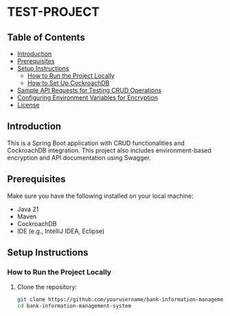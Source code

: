 # TEST-PROJECT 

## Table of Contents
- [Introduction](#introduction)
- [Prerequisites](#prerequisites)
- [Setup Instructions](#setup-instructions)
  - [How to Run the Project Locally](#how-to-run-the-project-locally)
  - [How to Set Up CockroachDB](#how-to-set-up-cockroachdb)
- [Sample API Requests for Testing CRUD Operations](#sample-api-requests-for-testing-crud-operations)
- [Configuring Environment Variables for Encryption](#configuring-environment-variables-for-encryption)
- [License](#license)

## Introduction
This is a Spring Boot application with CRUD functionalities and CockroachDB integration. This project also includes environment-based encryption and API documentation using Swagger.

## Prerequisites
Make sure you have the following installed on your local machine:
- Java 21
- Maven
- CockroachDB
- IDE (e.g., IntelliJ IDEA, Eclipse)


## Setup Instructions

### How to Run the Project Locally
1. Clone the repository:
   ```bash
   git clone https://github.com/yourusername/bank-information-management-system.git
   cd bank-information-management-system
